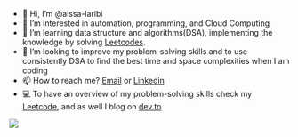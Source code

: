 - 👋 Hi, I’m @aissa-laribi
- 👀 I’m interested in automation, programming, and Cloud Computing
- 🌱 I’m learning data structure and algorithms(DSA), implementing the knowledge by solving [Leetcodes](https://leetcode.com/aissa-laribi/).  
- 💞️ I’m looking to improve my problem-solving skills and to use consistently DSA to find the best time and space complexities when I am coding
- 📫 How to reach me? [Email](aissa2retour@gmail.com) or [Linkedin](https://www.linkedin.com/in/aissa-laribi-3704b8162/)
- :computer: To have an overview of my problem-solving skills check my [Leetcode]( https://leetcode.com/aissa-laribi/), and as well I blog on [dev.to](https://dev.to/aissalaribi)
<!---
aissa-laribi/aissa-laribi is a ✨ special ✨ repository because its `README.md` (this file) appears on your GitHub profile.
You can click the Preview link to take a look at your changes.
--->
![](https://komarev.com/ghpvc/?username=aissa-laribi)
